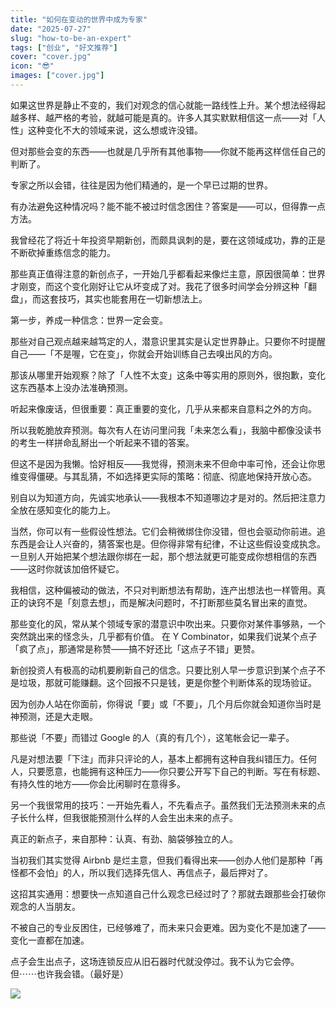 ```yaml
---
title: "如何在变动的世界中成为专家"
date: "2025-07-27"
slug: "how-to-be-an-expert"
tags: ["创业", "好文推荐"]
cover: "cover.jpg"
icon: "😎"
images: ["cover.jpg"]
---
```

如果这世界是静止不变的，我们对观念的信心就能一路线性上升。某个想法经得起越多样、越严格的考验，就越可能是真的。许多人其实默默相信这一点——对「人性」这种变化不大的领域来说，这么想或许没错。



但对那些会变的东西——也就是几乎所有其他事物——你就不能再这样信任自己的判断了。



专家之所以会错，往往是因为他们精通的，是一个早已过期的世界。



有办法避免这种情况吗？能不能不被过时信念困住？答案是——可以，但得靠一点方法。



我曾经花了将近十年投资早期新创，而颇具讽刺的是，要在这领域成功，靠的正是不断砍掉重练信念的能力。



那些真正值得注意的新创点子，一开始几乎都看起来像烂主意，原因很简单：世界才刚变，而这个变化刚好让它从坏变成了对。我花了很多时间学会分辨这种「翻盘」，而这套技巧，其实也能套用在一切新想法上。



第一步，养成一种信念：世界一定会变。



那些对自己观点越来越笃定的人，潜意识里其实是认定世界静止。只要你不时提醒自己——「不是喔，它在变」，你就会开始训练自己去嗅出风的方向。



那该从哪里开始观察？除了「人性不太变」这条中等实用的原则外，很抱歉，变化这东西基本上没办法准确预测。



听起来像废话，但很重要：真正重要的变化，几乎从来都来自意料之外的方向。



所以我乾脆放弃预测。每次有人在访问里问我「未来怎么看」，我脑中都像没读书的考生一样拼命乱掰出一个听起来不错的答案。



但这不是因为我懒。恰好相反——我觉得，预测未来不但命中率可怜，还会让你思维变得僵硬。与其乱猜，不如选择更实际的策略：彻底、彻底地保持开放心态。



别自以为知道方向，先诚实地承认——我根本不知道哪边才是对的。然后把注意力全放在感知变化的能力上。



当然，你可以有一些假设性想法。它们会稍微绑住你没错，但也会驱动你前进。追东西是会让人兴奋的，猜答案也是。但你得非常有纪律，不让这些假设变成执念。
一旦别人开始把某个想法跟你绑在一起，那个想法就更可能变成你想相信的东西——这时你就该加倍怀疑它。



我相信，这种偏被动的做法，不只对判断想法有帮助，连产出想法也一样管用。真正的诀窍不是「刻意去想」，而是解决问题时，不打断那些莫名冒出来的直觉。



那些变化的风，常从某个领域专家的潜意识中吹出来。只要你对某件事够熟，一个突然跳出来的怪念头，几乎都有价值。
在 Y Combinator，如果我们说某个点子「疯了点」，那通常是称赞——搞不好还比「这点子不错」更赞。



新创投资人有极高的动机要刷新自己的信念。只要比别人早一步意识到某个点子不是垃圾，那就可能赚翻。这个回报不只是钱，更是你整个判断体系的现场验证。



因为创办人站在你面前，你得说「要」或「不要」，几个月后你就会知道你当时是神预测，还是大走眼。



那些说「不要」而错过 Google 的人（真的有几个），这笔帐会记一辈子。



凡是对想法要「下注」而非只评论的人，基本上都拥有这种自我纠错压力。任何人，只要愿意，也能拥有这种压力——你只要公开写下自己的判断。写在有标题、有持久性的地方——你会比闲聊时在意得多。



另一个我很常用的技巧：一开始先看人，不先看点子。虽然我们无法预测未来的点子长什么样，但我很能预测什么样的人会生出未来的点子。



真正的新点子，来自那种：认真、有劲、脑袋够独立的人。



当初我们其实觉得 Airbnb 是烂主意，但我们看得出来——创办人他们是那种「再怪都不会怕」的人，所以我们选择先信人、再信点子，最后押对了。



这招其实通用：想要快一点知道自己什么观念已经过时了？那就去跟那些会打破你观念的人当朋友。



不被自己的专业反困住，已经够难了，而未来只会更难。因为变化不是加速了——变化一直都在加速。



点子会生出点子，这场连锁反应从旧石器时代就没停过。我不认为它会停。
但⋯⋯也许我会错。（最好是）




![](https://prod-files-secure.s3.us-west-2.amazonaws.com/112d0858-5090-4d34-a606-b75eb8d65fd2/46476355-9cf3-4e99-9b7a-3531bc426380/1000202064.png?X-Amz-Algorithm=AWS4-HMAC-SHA256&X-Amz-Content-Sha256=UNSIGNED-PAYLOAD&X-Amz-Credential=ASIAZI2LB4663UYOJF6P%2F20251001%2Fus-west-2%2Fs3%2Faws4_request&X-Amz-Date=20251001T084159Z&X-Amz-Expires=3600&X-Amz-Security-Token=IQoJb3JpZ2luX2VjEHgaCXVzLXdlc3QtMiJIMEYCIQCb9HilGtrEvVAse9F8lpAaOT3J4bL5AjlYAnNj80%2FbQAIhAMy5%2FULzJ%2BfNwOby7v7BwIrx%2FScuoLbI0dJgVWQsnjdwKv8DCBEQABoMNjM3NDIzMTgzODA1IgxvP3pjZvCNwmPxtj4q3AOAsYvEtzK2RHMu9d%2FlkDo%2FTmA4o5OzeY9hIqp05yJZZ8EV4qKk4liJMYtl%2B67Y4KbW6Q6R5hnHnZ3qk4Fz%2Fj6k59d9HAVcfsB%2Fdn6tw2QPzOpR1Zdr81muhlVWnwtXI7PMLbMjkMqAREk%2BIhm28jx%2FIWRhptQujlgSt3csZCMRO6m9qa1z1LeowPm2KrgTbYop0PlPqPuiIhNxMGtk1VzzdYqaGf4KX3AHOEnVO8cUPd30fcR7lWOtTq6XCqHJHJn9oVfWLi7sfSCyWVtKMZagAWqIunnJMgbQJqC6OtrSjS4l6TWTd%2BC%2FxnJqRN1Zusj7HdbvdNRG%2BrqlIlw%2B81r%2FEX78LZRWkL%2BZwBPOjhxRtq5lps1wjB0pFPSgTUrtH3VcHPwK7ee2ZMsVb6NciUfTGBDkqOrxsiivtiVD%2F1vjRTRAF0vLEZCb30%2Bnwq2myFV3IF3p9EHfH7HCquW2jJ%2BCwcUevrscSPZ%2B%2BTcCaPzjJ7tXCu4dTez37cF9PofkgwHP97JzH8xXsYxKXQK%2FWA4qWvB31m%2FxgijqOjLEqjHeNHfjSqPOIwypJa2gnfjHEON1uvCoi%2F8wGAkOm7KZaywwKpSGWghjzMDeqQrsqaiiyErzNkGochDOrGHUCTCJs%2FPGBjqkARYbMeKeY5HufyUc%2BG8nSGvk9tg23bM%2BTZAyeaxx4JzTkCPlrOt28VguTSeH%2BLYpnspj69ydVul%2BWT3RentoLfOlNS7WjrpAw8J3dtCTjjABa8sakHjGVBABJkooS%2F0umIbvEPH8Su8gijDwMZckdpHNyZRfRqn%2FVeSDNb%2FAbn6Tvq6YpEKPpmjhFWXOFpFipxBRmnCqds1CvFW%2Bst50ycTESjaN&X-Amz-Signature=eef7da81b435cbe0b4ba52f8b84cd44cf890c401ed701e6d31bf9409607f1465&X-Amz-SignedHeaders=host&x-amz-checksum-mode=ENABLED&x-id=GetObject)

